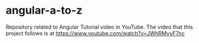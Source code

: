 # angular-a-to-z
Repository related to Angular Tutorial video in YouTube.
The video that this project follows is at https://www.youtube.com/watch?v=JWhRMyyF7nc
